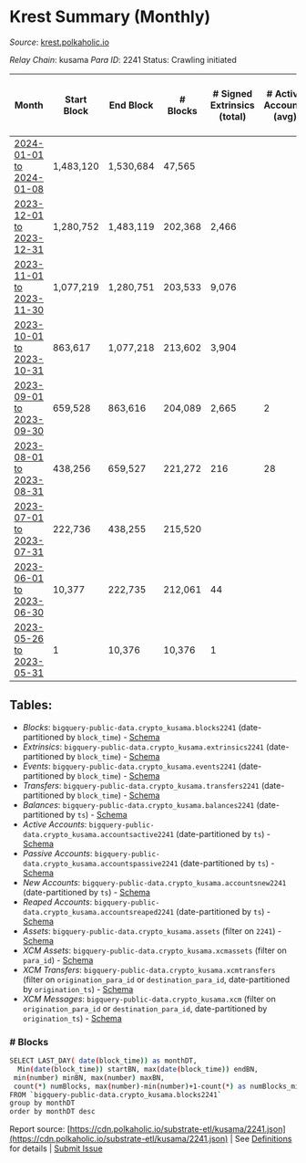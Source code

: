 # Krest Summary (Monthly)

_Source_: [krest.polkaholic.io](https://krest.polkaholic.io)

*Relay Chain*: kusama
*Para ID*: 2241
Status: Crawling initiated


| Month | Start Block | End Block | # Blocks | # Signed Extrinsics (total) | # Active Accounts (avg) | # Addresses with Balances (max) | Issues |
| ----- | ----------- | --------- | -------- | --------------------------- | ----------------------- | ------------------------------- | ------ |
| [2024-01-01 to 2024-01-08](/kusama/2241-krest/2024-01-31.md) | 1,483,120 | 1,530,684 | 47,565 |  |  |  | -   |   
| [2023-12-01 to 2023-12-31](/kusama/2241-krest/2023-12-31.md) | 1,280,752 | 1,483,119 | 202,368 | 2,466 |  |  | -   |   
| [2023-11-01 to 2023-11-30](/kusama/2241-krest/2023-11-30.md) | 1,077,219 | 1,280,751 | 203,533 | 9,076 |  |  | -   |   
| [2023-10-01 to 2023-10-31](/kusama/2241-krest/2023-10-31.md) | 863,617 | 1,077,218 | 213,602 | 3,904 |  |  | -   |   
| [2023-09-01 to 2023-09-30](/kusama/2241-krest/2023-09-30.md) | 659,528 | 863,616 | 204,089 | 2,665 | 2 |  | -   |   
| [2023-08-01 to 2023-08-31](/kusama/2241-krest/2023-08-31.md) | 438,256 | 659,527 | 221,272 | 216 | 28 |  | -   |   
| [2023-07-01 to 2023-07-31](/kusama/2241-krest/2023-07-31.md) | 222,736 | 438,255 | 215,520 |  |  |  | -   |   
| [2023-06-01 to 2023-06-30](/kusama/2241-krest/2023-06-30.md) | 10,377 | 222,735 | 212,061 | 44 |  |  | - 298 (0.14%) |   
| [2023-05-26 to 2023-05-31](/kusama/2241-krest/2023-05-31.md) | 1 | 10,376 | 10,376 | 1 |  |  | -   |   

## Tables:

* _Blocks_: `bigquery-public-data.crypto_kusama.blocks2241` (date-partitioned by `block_time`) - [Schema](/schema/balances.json)
* _Extrinsics_: `bigquery-public-data.crypto_kusama.extrinsics2241` (date-partitioned by `block_time`) - [Schema](/schema/extrinsics.json)
* _Events_: `bigquery-public-data.crypto_kusama.events2241` (date-partitioned by `block_time`) - [Schema](/schema/events.json)
* _Transfers_: `bigquery-public-data.crypto_kusama.transfers2241` (date-partitioned by `block_time`) - [Schema](/schema/transfers.json)
* _Balances_: `bigquery-public-data.crypto_kusama.balances2241` (date-partitioned by `ts`) - [Schema](/schema/balances.json)
* _Active Accounts_: `bigquery-public-data.crypto_kusama.accountsactive2241` (date-partitioned by `ts`) - [Schema](/schema/accountsactive.json)
* _Passive Accounts_: `bigquery-public-data.crypto_kusama.accountspassive2241` (date-partitioned by `ts`) - [Schema](/schema/accountspassive.json)
* _New Accounts_: `bigquery-public-data.crypto_kusama.accountsnew2241` (date-partitioned by `ts`) - [Schema](/schema/accountsnew.json)
* _Reaped Accounts_: `bigquery-public-data.crypto_kusama.accountsreaped2241` (date-partitioned by `ts`) - [Schema](/schema/accountsreaped.json)
* _Assets_: `bigquery-public-data.crypto_kusama.assets` (filter on `2241`) - [Schema](/schema/assets.json)
* _XCM Assets_: `bigquery-public-data.crypto_kusama.xcmassets` (filter on `para_id`) - [Schema](/schema/xcmassets.json)
* _XCM Transfers_: `bigquery-public-data.crypto_kusama.xcmtransfers` (filter on `origination_para_id` or `destination_para_id`, date-partitioned by `origination_ts`) - [Schema](/schema/xcmtransfers.json)
* _XCM Messages_: `bigquery-public-data.crypto_kusama.xcm` (filter on `origination_para_id` or `destination_para_id`, date-partitioned by `origination_ts`) - [Schema](/schema/xcm.json)

### # Blocks
```bash
SELECT LAST_DAY( date(block_time)) as monthDT,
  Min(date(block_time)) startBN, max(date(block_time)) endBN, 
 min(number) minBN, max(number) maxBN, 
 count(*) numBlocks, max(number)-min(number)+1-count(*) as numBlocks_missing 
FROM `bigquery-public-data.crypto_kusama.blocks2241` 
group by monthDT 
order by monthDT desc
```


Report source: [https://cdn.polkaholic.io/substrate-etl/kusama/2241.json](https://cdn.polkaholic.io/substrate-etl/kusama/2241.json) | See [Definitions](/DEFINITIONS.md) for details | [Submit Issue](https://github.com/colorfulnotion/substrate-etl/issues)
